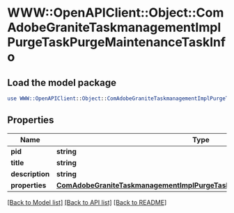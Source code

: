 # WWW::OpenAPIClient::Object::ComAdobeGraniteTaskmanagementImplPurgeTaskPurgeMaintenanceTaskInfo

## Load the model package
```perl
use WWW::OpenAPIClient::Object::ComAdobeGraniteTaskmanagementImplPurgeTaskPurgeMaintenanceTaskInfo;
```

## Properties
Name | Type | Description | Notes
------------ | ------------- | ------------- | -------------
**pid** | **string** |  | [optional] 
**title** | **string** |  | [optional] 
**description** | **string** |  | [optional] 
**properties** | [**ComAdobeGraniteTaskmanagementImplPurgeTaskPurgeMaintenanceTaskProperties**](ComAdobeGraniteTaskmanagementImplPurgeTaskPurgeMaintenanceTaskProperties.md) |  | [optional] 

[[Back to Model list]](../README.md#documentation-for-models) [[Back to API list]](../README.md#documentation-for-api-endpoints) [[Back to README]](../README.md)


